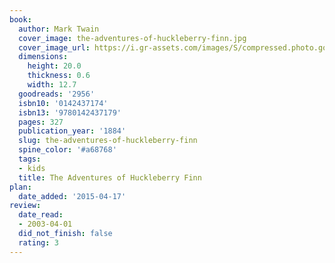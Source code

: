 ```yaml
---
book:
  author: Mark Twain
  cover_image: the-adventures-of-huckleberry-finn.jpg
  cover_image_url: https://i.gr-assets.com/images/S/compressed.photo.goodreads.com/books/1546096879l/2956._SX98_.jpg
  dimensions:
    height: 20.0
    thickness: 0.6
    width: 12.7
  goodreads: '2956'
  isbn10: '0142437174'
  isbn13: '9780142437179'
  pages: 327
  publication_year: '1884'
  slug: the-adventures-of-huckleberry-finn
  spine_color: '#a68768'
  tags:
  - kids
  title: The Adventures of Huckleberry Finn
plan:
  date_added: '2015-04-17'
review:
  date_read:
  - 2003-04-01
  did_not_finish: false
  rating: 3
---
```

